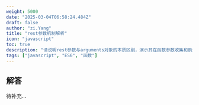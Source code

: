 ```yaml
---
weight: 5000
date: "2025-03-04T06:58:24.484Z"
draft: false
author: "zi.Yang"
title: "rest参数机制解析"
icon: "javascript"
toc: true
description: "请说明rest参数与arguments对象的本质区别，演示其在函数参数收集和箭头函数中的特殊使用限制，并解释为何rest参数必须作为最后一个形参。"
tags: ["javascript", "ES6", "函数"]
---
```


## 解答

待补充...
